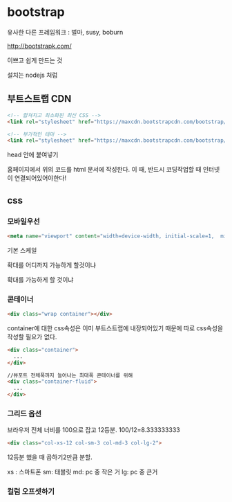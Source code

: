 # bootstrap

유사한 다른 프레임워크 : 벌마, susy, boburn 

http://bootstrapk.com/

이쁘고 쉽게 만드는 것

설치는 nodejs 처럼





## 부트스트랩 CDN

```html
<!-- 합쳐지고 최소화된 최신 CSS -->
<link rel="stylesheet" href="https://maxcdn.bootstrapcdn.com/bootstrap/3.3.2/css/bootstrap.min.css">

<!-- 부가적인 테마 -->
<link rel="stylesheet" href="https://maxcdn.bootstrapcdn.com/bootstrap/3.3.2/css/bootstrap-theme.min.css">
```

head 안에 붙여넣기

홈페이지에서 위의 코드를 html 문서에 작성한다. 이 때, 반드시 코딩작업할 때 인터넷이 연결되어있어야한다!



## css

### 모바일우선

```html
<meta name="viewport" content="width=device-width, initial-scale=1,  minmum-scale=0.5, maximum-scale=3, user-scalable=yes">
```

기본 스케일

확대를 어디까지 가능하게 할것이냐

확대를 가능하게 할 것이냐



### 콘테이너

```html
<div class="wrap container"></div>
```

container에 대한 css속성은 이미 부트스트랩에 내장되어있기 때문에 따로 css속성을 작성할 필요가 없다.



```html
<div class="container">
  ...
</div>

//뷰포트 전체폭까지 늘어나는 최대폭 콘테이너를 위해
<div class="container-fluid">
  ...
</div>
```



### 그리드 옵션

브라우저 전체 너비를 100으로 잡고 12등분. 100/12=8.333333333

```html
<div class="col-xs-12 col-sm-3 col-md-3 col-lg-2">
```

12등분 했을 때 곱하기2만큼 분할.

xs : 스마트폰
sm: 태블릿
md: pc 중 작은 거
 lg: pc 중 큰거





### 컬럼 오프셋하기







